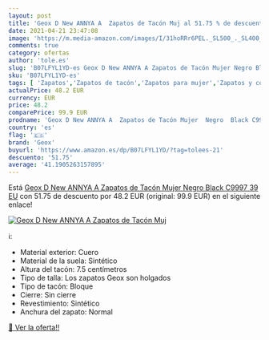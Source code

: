 ```yaml
---
layout: post
title: 'Geox D New ANNYA A  Zapatos de Tacón Muj al 51.75 % de descuento'
date: 2021-04-21 23:47:08
image: 'https://m.media-amazon.com/images/I/31hoRRr6PEL._SL500_._SL400_.jpg'
comments: true
category: ofertas
author: 'tole.es'
slug: 'B07LFYL1YD-es Geox D New ANNYA A Zapatos de Tacón Mujer Negro Black...'
sku: 'B07LFYL1YD-es'
tags: [ 'Zapatos','Zapatos de tacón','Zapatos para mujer','Zapatos y complementos','geox','zapatos', ]
actualPrice: 48.2 EUR
currency: EUR
price: 48.2
comparePrice: 99.9 EUR
prodname: 'Geox D New ANNYA A  Zapatos de Tacón Mujer  Negro  Black C9997   39 EU'
country: 'es'
flag: '🇪🇸'
brand: 'Geox'
buyurl: 'https://www.amazon.es/dp/B07LFYL1YD/?tag=tolees-21'
descuento: '51.75'
average: '41.1905263157895'
---
```


Está [Geox D New ANNYA A  Zapatos de Tacón Mujer  Negro  Black C9997   39 EU](https://www.amazon.es/dp/B07LFYL1YD/?tag=tolees-21) con 51.75 de descuento por 48.2 EUR (original: 99.9 EUR) en el siguiente enlace!

[![Geox D New ANNYA A  Zapatos de Tacón Muj](https://m.media-amazon.com/images/I/31hoRRr6PEL._SL500_._SL400_.jpg)](https://www.amazon.es/dp/B07LFYL1YD/?tag=tolees-21)

ℹ️:

- Material exterior: Cuero
- Material de la suela: Sintético
- Altura del tacón: 7.5 centímetros
- Tipo de talla: Los zapatos Geox son holgados
- Tipo de tacón: Bloque
- Cierre: Sin cierre
- Revestimiento: Sintético
- Anchura del zapato: Normal

[🛒 Ver la oferta!!](https://www.amazon.es/dp/B07LFYL1YD/?tag=tolees-21)
